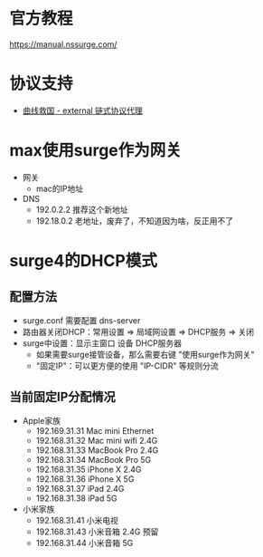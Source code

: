
# 官方教程
https://manual.nssurge.com/


# 协议支持

* [曲线救国 - external 链式协议代理](https://community.nssurge.com/d/3-external-proxy-provider)

# max使用surge作为网关
* 网关
    - mac的IP地址
* DNS
    - 192.0.2.2 推荐这个新地址
    - 192.18.0.2 老地址，废弃了，不知道因为啥，反正用不了

# surge4的DHCP模式

## 配置方法
* surge.conf 需要配置 dns-server
* 路由器关闭DHCP：常用设置 => 局域网设置 => DHCP服务 => 关闭
* surge中设置：显示主窗口 设备 DHCP服务器 
    - 如果需要surge接管设备，那么需要右键 "使用surge作为网关"
    - "固定IP"：可以更方便的使用 "IP-CIDR" 等规则分流 

## 当前固定IP分配情况
* Apple家族
    - 192.169.31.31 Mac mini Ethernet
    - 192.168.31.32 Mac mini wifi 2.4G
    - 192.168.31.33 MacBook Pro 2.4G
    - 192.168.31.34 MacBook Pro 5G
    - 192.168.31.35 iPhone X 2.4G
    - 192.168.31.36 iPhone X 5G
    - 192.168.31.37 iPad 2.4G
    - 192.168.31.38 iPad 5G
* 小米家族
    - 192.168.31.41 小米电视
    - 192.168.31.43 小米音箱 2.4G 预留
    - 192.168.31.44 小米音箱 5G 